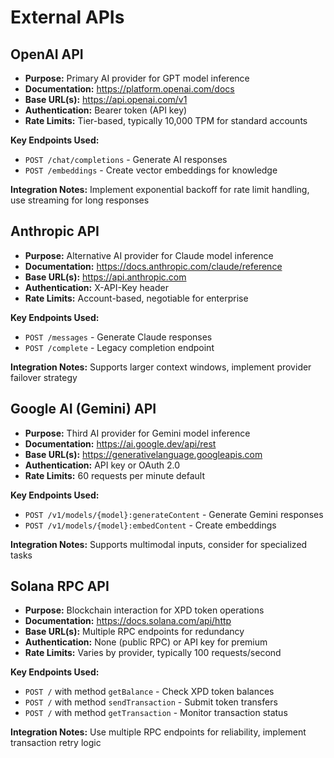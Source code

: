 # External APIs

## OpenAI API

- **Purpose:** Primary AI provider for GPT model inference
- **Documentation:** https://platform.openai.com/docs
- **Base URL(s):** https://api.openai.com/v1
- **Authentication:** Bearer token (API key)
- **Rate Limits:** Tier-based, typically 10,000 TPM for standard accounts

**Key Endpoints Used:**
- `POST /chat/completions` - Generate AI responses
- `POST /embeddings` - Create vector embeddings for knowledge

**Integration Notes:** Implement exponential backoff for rate limit handling, use streaming for long responses

## Anthropic API

- **Purpose:** Alternative AI provider for Claude model inference
- **Documentation:** https://docs.anthropic.com/claude/reference
- **Base URL(s):** https://api.anthropic.com
- **Authentication:** X-API-Key header
- **Rate Limits:** Account-based, negotiable for enterprise

**Key Endpoints Used:**
- `POST /messages` - Generate Claude responses
- `POST /complete` - Legacy completion endpoint

**Integration Notes:** Supports larger context windows, implement provider failover strategy

## Google AI (Gemini) API

- **Purpose:** Third AI provider for Gemini model inference
- **Documentation:** https://ai.google.dev/api/rest
- **Base URL(s):** https://generativelanguage.googleapis.com
- **Authentication:** API key or OAuth 2.0
- **Rate Limits:** 60 requests per minute default

**Key Endpoints Used:**
- `POST /v1/models/{model}:generateContent` - Generate Gemini responses
- `POST /v1/models/{model}:embedContent` - Create embeddings

**Integration Notes:** Supports multimodal inputs, consider for specialized tasks

## Solana RPC API

- **Purpose:** Blockchain interaction for XPD token operations
- **Documentation:** https://docs.solana.com/api/http
- **Base URL(s):** Multiple RPC endpoints for redundancy
- **Authentication:** None (public RPC) or API key for premium
- **Rate Limits:** Varies by provider, typically 100 requests/second

**Key Endpoints Used:**
- `POST /` with method `getBalance` - Check XPD token balances
- `POST /` with method `sendTransaction` - Submit token transfers
- `POST /` with method `getTransaction` - Monitor transaction status

**Integration Notes:** Use multiple RPC endpoints for reliability, implement transaction retry logic